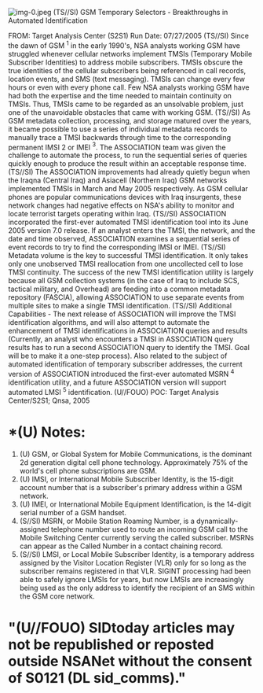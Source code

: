 ![img-0.jpeg](img-0.jpeg)
(TS//SI) GSM Temporary Selectors - Breakthroughs in Automated Identification

FROM:
Target Analysis Center (S2S1)
Run Date: 07/27/2005
(TS//SI) Since the dawn of GSM ${ }^{1}$ in the early 1990's, NSA analysts working GSM have struggled whenever cellular networks implement TMSIs (Temporary Mobile Subscriber Identities) to address mobile subscribers. TMSIs obscure the true identities of the cellular subscribers being referenced in call records, location events, and SMS (text messaging). TMSIs can change every few hours or even with every phone call. Few NSA analysts working GSM have had both the expertise and the time needed to maintain continuity on TMSIs. Thus, TMSIs came to be regarded as an unsolvable problem, just one of the unavoidable obstacles that came with working GSM.
(TS//SI) As GSM metadata collection, processing, and storage matured over the years, it became possible to use a series of individual metadata records to manually trace a TMSI backwards through time to the corresponding permanent IMSI 2 or IMEI ${ }^{3}$. The ASSOCIATION team was given the challenge to automate the process, to run the sequential series of queries quickly enough to produce the result within an acceptable response time.
(TS//SI) The ASSOCIATION improvements had already quietly begun when the Iraqna (Central Iraq) and Asiacell (Northern Iraq) GSM networks implemented TMSIs in March and May 2005 respectively. As GSM cellular phones are popular communications devices with Iraq insurgents, these network changes had negative effects on NSA's ability to monitor and locate terrorist targets operating within Iraq.
(TS//SI) ASSOCIATION incorporated the first-ever automated TMSI identification tool into its June 2005 version 7.0 release. If an analyst enters the TMSI, the network, and the date and time observed, ASSOCIATION examines a sequential series of event records to try to find the corresponding IMSI or IMEI.
(TS//SI) Metadata volume is the key to successful TMSI identification. It only takes only one unobserved TMSI reallocation from one uncollected cell to lose TMSI continuity. The success of the new TMSI identification utility is largely because all GSM collection systems (in the case of Iraq to include SCS, tactical military, and Overhead) are feeding into a common metadata repository (FASCIA), allowing ASSOCIATION to use separate events from multiple sites to make a single TMSI identification.
(TS//SI) Additional Capabilities - The next release of ASSOCIATION will improve the TMSI identification algorithms, and will also attempt to automate the enhancement of TMSI identifications in ASSOCIATION queries and results (Currently, an analyst who encounters a TMSI in ASSOCIATION query results has to run a second ASSOCIATION query to identify the TMSI. Goal will be to make it a one-step process). Also related to the subject of automated identification of temporary subscriber addresses, the current version of ASSOCIATION introduced the first-ever automated MSRN ${ }^{4}$ identification utility, and a future ASSOCIATION version will support automated LMSI ${ }^{5}$ identification.
(U//FOUO) POC: Target Analysis Center/S2S1; Qnsa, 2005

# *(U) Notes: 

1. (U) GSM, or Global System for Mobile Communications, is the dominant 2d generation digital cell phone technology. Approximately 75\% of the world's cell phone subscriptions are GSM.
2. (U) IMSI, or International Mobile Subscriber Identity, is the 15-digit account number that is a subscriber's primary address within a GSM network.
3. (U) IMEI, or International Mobile Equipment Identification, is the 14-digit serial number of a GSM handset.
4. (S//SI) MSRN, or Mobile Station Roaming Number, is a dynamically-assigned telephone number used to route an incoming GSM call to the Mobile Switching Center currently serving the called subscriber. MSRNs can appear as the Called Number in a contact chaining record.
5. (S//SI) LMSI, or Local Mobile Subscriber Identity, is a temporary address assigned by the Visitor Location Register (VLR) only for so long as the subscriber remains registered in that VLR. SIGINT processing had been able to safely ignore LMSIs for years, but now LMSIs are increasingly being used as the only address to identify the recipient of an SMS within the GSM core network.

# "(U//FOUO) SIDtoday articles may not be republished or reposted outside NSANet without the consent of S0121 (DL sid_comms)."
